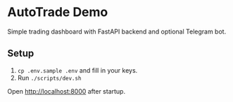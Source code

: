 # AutoTrade Demo

Simple trading dashboard with FastAPI backend and optional Telegram bot.

## Setup
1. `cp .env.sample .env` and fill in your keys.
2. Run `./scripts/dev.sh`

Open <http://localhost:8000> after startup.
